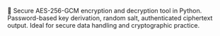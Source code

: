 🔐 Secure AES-256-GCM encryption and decryption tool in Python. Password-based key derivation, random salt, authenticated ciphertext output. Ideal for secure data handling and cryptographic practice.
